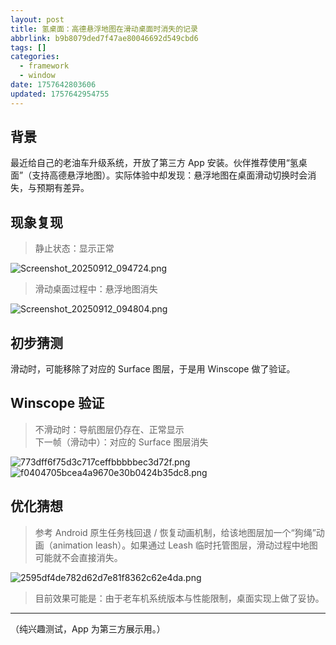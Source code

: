 ```yaml
---
layout: post
title: 氢桌面：高德悬浮地图在滑动桌面时消失的记录
abbrlink: b9b8079ded7f47ae80046692d549cbd6
tags: []
categories:
  - framework
  - window
date: 1757642803606
updated: 1757642954755
---
```


## 背景

最近给自己的老油车升级系统，开放了第三方 App 安装。伙伴推荐使用“氢桌面”（支持高德悬浮地图）。实际体验中却发现：悬浮地图在桌面滑动切换时会消失，与预期有差异。

## 现象复现

> 静止状态：显示正常

![Screenshot\_20250912\_094724.png](/resources/e8898da56fd5462b80358b707a039db9.png)

> 滑动桌面过程中：悬浮地图消失

![Screenshot\_20250912\_094804.png](/resources/21e344ec75074cab8c6a33b6421989d5.png)

## 初步猜测

滑动时，可能移除了对应的 Surface 图层，于是用 Winscope 做了验证。

## Winscope 验证

> 不滑动时：导航图层仍存在、正常显示\
> 下一帧（滑动中）：对应的 Surface 图层消失

![773dff6f75d3c717ceffbbbbbec3d72f.png](/resources/d1b23c2b889640deb01311241d83dafd.png)
![f0404705bcea4a9670e30b0424b35dc8.png](/resources/bcbdd6c700c4424cb471a347912c2b44.png)

## 优化猜想

> 参考 Android 原生任务栈回退 / 恢复动画机制，给该地图层加一个“狗绳”动画（animation leash）。如果通过 Leash 临时托管图层，滑动过程中地图可能就不会直接消失。

![2595df4de782d62d7e81f8362c62e4da.png](/resources/adf1201d0b424b3589ae970c79c8c373.png)

> 目前效果可能是：由于老车机系统版本与性能限制，桌面实现上做了妥协。

***

（纯兴趣测试，App 为第三方展示用。）
